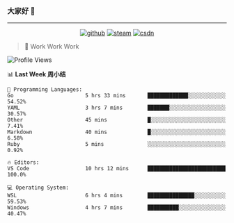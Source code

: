 ### 大家好 👋

___

<p align="center">
  <a href="https://bigkjp97.github.io/"><img src="https://img.shields.io/badge/-GitPage-lightgrey" alt="github"></a>
  <a href="https://steamcommunity.com/id/bigkjp/"><img src="https://img.shields.io/badge/-Steam-black" alt="steam"></a>
  <a href="https://blog.csdn.net/qq_38986088"><img src="https://img.shields.io/badge/CSDN-cf000e" alt="csdn"></a>
</p>

> 🧟 Work Work Work

<!--START_SECTION:kjp readme-->
![Profile Views](http://img.shields.io/badge/Mi%20Amigos%E2%99%82%EF%B8%8F-0-ff69b4)

📊 **Last Week 周小结** 

```text
💬 Programming Languages: 
Go                       5 hrs 33 mins       █████████████░░░░░░░░░░░░   54.52% 
YAML                     3 hrs 7 mins        ███████░░░░░░░░░░░░░░░░░░   30.57% 
Other                    45 mins             █░░░░░░░░░░░░░░░░░░░░░░░░   7.41% 
Markdown                 40 mins             █░░░░░░░░░░░░░░░░░░░░░░░░   6.58% 
Ruby                     5 mins              ░░░░░░░░░░░░░░░░░░░░░░░░░   0.92%

🔥 Editors: 
VS Code                  10 hrs 12 mins      █████████████████████████   100.0%

💻 Operating System: 
WSL                      6 hrs 4 mins        ███████████████░░░░░░░░░░   59.53% 
Windows                  4 hrs 7 mins        ██████████░░░░░░░░░░░░░░░   40.47%

```


<!--END_SECTION:kjp readme-->

<!--
**bigkjp97/bigkjp97** is a ✨ _special_ ✨ repository because its `README.md` (this file) appears on your GitHub profile.

Here are some ideas to get you started:

- 🔭 I’m currently working on ...
- 🌱 I’m currently learning ...
- 👯 I’m looking to collaborate on ...
- 🤔 I’m looking for help with ...
- 💬 Ask me about ...
- 📫 How to reach me: ...
- 😄 Pronouns: ...
- ⚡ Fun fact: ... -->
